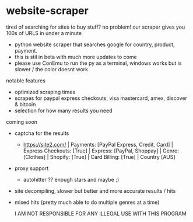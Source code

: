 # website-scraper
tired of searching for sites to buy stuff? no problem! our scraper gives you 100s of URLS in under a minute
- python website scraper that searches google for country, product, payment. 
- this is stil in beta with much more updates to come
- please use ConEmu to run the py as a terminal, windows works but is slower / the color doesnt work

notable features
- optimized scraping times
- scrapes for paypal express checkouts, visa mastercard, amex, discover & bitcoin
- selection for how many results you need

coming soon
- captcha for the results
  - https://site2.com/ | Payments: [PayPal Express, Credit, Card] | Express Checkouts: [True] | Express: [PayPal, Shoppay] | Genre: [Clothes] | Shopify: [True] | Card Billing: [True] | Country [AUS]
- proxy support
  - autohitter ?? enough stars and maybe ;)
- site decompiling, slower but better and more accurate results / hits
- mixed hits (pretty much able to do multiple genres at a time)

  I AM NOT RESPONSIBLE FOR ANY ILLEGAL USE WITH THIS PROGRAM
  
